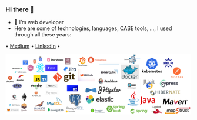 ### Hi there 👋

- 🔭 I’m web developer
- Here are some of technologies, languages, CASE tools, ..., I used through all these years:

• [Medium](https://medium.com/@Netz00/lists)
• [LinkedIn](https://www.linkedin.com/in/netz00/)
•

![techStack](./assets/techStack.png)

<!--
**Netz00/Netz00** is a ✨ _special_ ✨ repository because its `README.md` (this file) appears on your GitHub profile.

Here are some ideas to get you started:

- 🔭 I’m currently working on ...
- 🌱 I’m currently learning ...
- 👯 I’m looking to collaborate on ...
- 🤔 I’m looking for help with ...
- 💬 Ask me about ...
- 📫 How to reach me: ...
- 😄 Pronouns: ...
- ⚡ Fun fact: ...
-->
